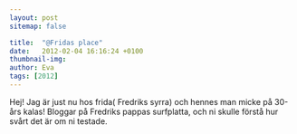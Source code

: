 ```yaml
---
layout: post
sitemap: false

title:  "@Fridas place"
date:   2012-02-04 16:16:24 +0100
thumbnail-img: 
author: Eva
tags: [2012]
---
```


Hej! Jag är just nu hos frida( Fredriks syrra) och hennes man micke på 30-års kalas! Bloggar på Fredriks pappas surfplatta, och ni skulle förstå hur svårt det är om ni testade.

